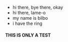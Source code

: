 - hi there, bye there, okay
- hi there, lame-o
- my name is bilbo
- i have the ring




#### THIS IS ONLY A TEST
